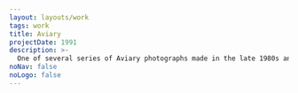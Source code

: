 ```yaml
---
layout: layouts/work
tags: work
title: Aviary
projectDate: 1991
description: >-
  One of several series of Aviary photographs made in the late 1980s and early 1990s. This colour series was taken in 1991, using a Polaroid Image System Camera.
noNav: false
noLogo: false
---
```


